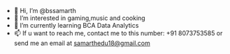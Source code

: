 - 👋 Hi, I’m @bssamarth
- 👀 I’m interested in gaming,music and cooking
- 🌱 I’m currently learning BCA Data Analytics
- 📫 If u want to reach me, contact me to this number: +91 8073753585 or send me an email at samarthedu18@gmail.com
<!---
bssamarth/bssamarth is a ✨ special ✨ repository because its `README.md` (this file) appears on your GitHub profile.
You can click the Preview link to take a look at your changes.
--->
